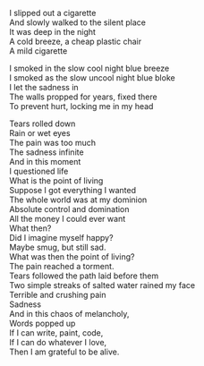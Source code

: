 I slipped out a cigarette  
And slowly walked to the silent place  
It was deep in the night  
A cold breeze, a cheap plastic chair  
A mild cigarette

I smoked in the slow cool night blue breeze  
I smoked as the slow uncool night blue bloke  
I let the sadness in  
The walls propped for years, fixed there  
To prevent hurt, locking me in my head

Tears rolled down  
Rain or wet eyes  
The pain was too much  
The sadness infinite  
And in this moment  
I questioned life  
What is the point of living  
Suppose I got everything I wanted  
The whole world was at my dominion  
Absolute control and domination  
All the money I could ever want  
What then?  
Did I imagine myself happy?  
Maybe smug, but still sad.  
What was then the point of living?  
The pain reached a torment.  
Tears followed the path laid before them  
Two simple streaks of salted water rained my face  
Terrible and crushing pain  
Sadness  
And in this chaos of melancholy,  
Words popped up  
If I can write, paint, code,  
If I can do whatever I love,  
Then I am grateful to be alive.